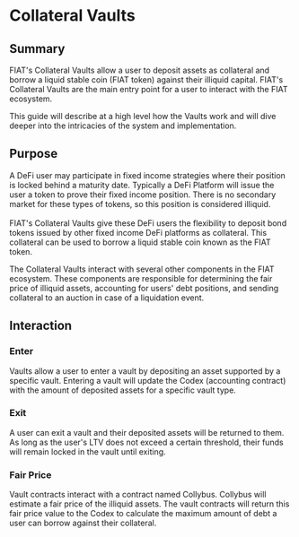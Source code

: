 # Collateral Vaults

## Summary

FIAT's Collateral Vaults allow a user to deposit assets as collateral and borrow a liquid stable coin (FIAT token) against their illiquid capital. FIAT's Collateral Vaults are the main entry point for a user to interact with the FIAT ecosystem.

This guide will describe at a high level how the Vaults work and will dive deeper into the intricacies of the system and implementation.

## Purpose

A DeFi user may participate in fixed income strategies where their position is locked behind a maturity date. Typically a DeFi Platform will issue the user a token to prove their fixed income position. There is no secondary market for these types of tokens, so this position is considered illiquid. \
\
FIAT's Collateral Vaults give these DeFi users the flexibility to deposit bond tokens issued by other fixed income DeFi platforms as collateral. This collateral can be used to borrow a liquid stable coin known as the FIAT token.

The Collateral Vaults interact with several other components in the FIAT ecosystem. These components are responsible for determining the fair price of illiquid assets, accounting for users' debt positions, and sending collateral to an auction in case of a liquidation event.

## Interaction

### Enter

Vaults allow a user to enter a vault by depositing an asset supported by a specific vault. Entering a vault will update the Codex (accounting contract) with the amount of deposited assets for a specific vault type.

### Exit

A user can exit a vault and their deposited assets will be returned to them. As long as the user's LTV does not exceed a certain threshold, their funds will remain locked in the vault until exiting.

### Fair Price

Vault contracts interact with a contract named Collybus. Collybus will estimate a fair price of the illiquid assets. The vault contracts will return this fair price value to the Codex to calculate the maximum amount of debt a user can borrow against their collateral.

